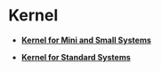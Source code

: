 # Kernel<a name="EN-US_TOPIC_0000001111039554"></a>

-   **[Kernel for Mini and Small Systems](kernel-lite.md)**  

-   **[Kernel for Standard Systems](kernel-standard.md)**  


